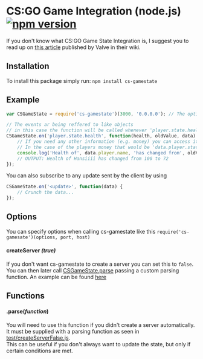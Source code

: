 # CS:GO Game Integration (node.js) [![npm version](https://badge.fury.io/js/cs-gamestate.svg)](https://www.npmjs.com/package/cs-gamestate)
If you don't know what CS:GO Game State Integration is, I suggest you to read up on [this article](https://developer.valvesoftware.com/wiki/Counter-Strike:_Global_Offensive_Game_State_Integration) published by Valve in their wiki.

## Installation
To install this package simply run: `npm install cs-gamestate`

## Example
```javascript
var CSGameState = require('cs-gamestate')(3000, '0.0.0.0'); // The options (port, host) are optional, these are the defaults

// The events ar being reffered to like objects
// in this case the function will be called whenever 'player.state.health' changes
CSGameState.on('player.state.health', function(health, oldValue, data) {
    // If you need any other information (e.g. money) you can access it in the data object
    // In the case of the players money that would be 'data.player.state.money'
	console.log('Health of', data.player.name, 'has changed from', oldValue, 'to', health);
    // OUTPUT: Health of Hansiiii has changed from 100 to 72
});
```

You can also subscribe to any update sent by the client by using
```javascript
CSGameState.on('<update>', function(data) {
	// Crunch the data...
});
```

## <a name="options"></a>Options
You can specify options when calling cs-gamestate like this `require('cs-gamesate')(options, port, host)`

#### <a name="option-create-server"></a>createServer *(true)*
If you don't want cs-gamestate to create a server you can set this to `false`.  
You can then later call [CSGameState.parse](#function-parse) passing a custom parsing function. An example can be found [here](test/createServerFalse.js)

## <a name="functions"></a>Functions

#### <a name="function-parse"></a>.parse(*function*)
You will need to use this function if you didn't create a server automatically.
It must be supplied with a parsing function as seen in [test/createServerFalse.js](test/createServerFalse.js).  
This can be useful if you don't always want to update the state, but only if certain conditions are met.
